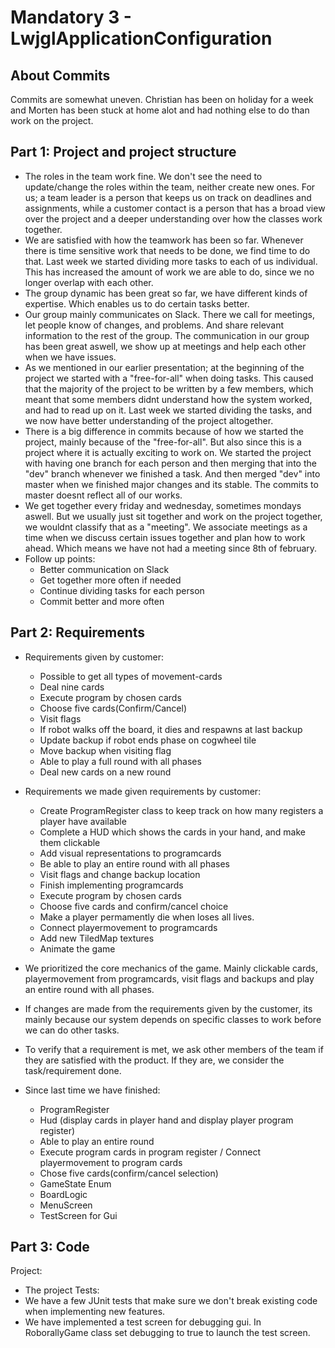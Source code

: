 # Mandatory 3 - LwjglApplicationConfiguration

## About Commits
Commits are somewhat uneven. Christian has been on holiday for a week and Morten has been stuck at home alot and had nothing else to do than work on the project.

## Part 1: Project and project structure
- The roles in the team work fine. We don't see the need to update/change the roles within the team, neither create new ones. 
For us; a team leader is a person that keeps us on track on deadlines and assignments, while a customer contact is a person that has a broad view over the project and a deeper understanding over how the classes work together.
- We are satisfied with how the teamwork has been so far. Whenever there is time sensitive work that needs to be done, we find time to do that.
Last week we started dividing more tasks to each of us individual. This has increased the amount of work we are able to do, since we no longer overlap with each other.
- The group dynamic has been great so far, we have different kinds of expertise. Which enables us to do certain tasks better.
- Our group mainly communicates on Slack. There we call for meetings, let people know of changes, and problems. And share relevant information to the rest of the group.
The communication in our group has been great aswell, we show up at meetings and help each other when we have issues. 
- As we mentioned in our earlier presentation; at the beginning of the project we started with a "free-for-all" when doing tasks. This caused that the majority of the project to be written by a few members,
which meant that some members didnt understand how the system worked, and had to read up on it. Last week we started dividing the tasks, and we now have better understanding of the project altogether.
- There is a big difference in commits because of how we started the project, mainly because of the "free-for-all". But also since this is a project where it is actually exciting to work on.
We started the project with having one branch for each person and then merging that into the "dev" branch whenever we finished a task. And then merged "dev" into master when we finished major changes and its stable.
The commits to master doesnt reflect all of our works. 
- We get together every friday and wednesday, sometimes mondays aswell. But we usually just sit together and work on the project together, we wouldnt classify that as a "meeting".
We associate meetings as a time when we discuss certain issues together and plan how to work ahead. Which means we have not had a meeting since 8th of february.
- Follow up points:
    - Better communication on Slack
    - Get together more often if needed
    - Continue dividing tasks for each person
    - Commit better and more often

## Part 2: Requirements
- Requirements given by customer:
    - Possible to get all types of movement-cards
    - Deal nine cards
    - Execute program by chosen cards
    - Choose five cards(Confirm/Cancel)
    - Visit flags
    - If robot walks off the board, it dies and respawns at last backup
    - Update backup if robot ends phase on cogwheel tile
    - Move backup when visiting flag
    - Able to play a full round with all phases
    - Deal new cards on a new round

- Requirements we made given requirements by customer:
    - Create ProgramRegister class to keep track on how many registers a player have available
    - Complete a HUD which shows the cards in your hand, and make them clickable
    - Add visual representations to programcards
    - Be able to play an entire round with all phases
    - Visit flags and change backup location
    - Finish implementing programcards
    - Execute program by chosen cards
    - Choose five cards and confirm/cancel choice
    - Make a player permamently die when loses all lives.
    - Connect playermovement to programcards
    - Add new TiledMap textures
    - Animate the game
- We prioritized the core mechanics of the game. Mainly clickable cards, playermovement from programcards, visit flags and backups and play an entire round with all phases.
- If changes are made from the requirements given by the customer, its mainly because our system depends on specific classes to work before we can do other tasks.
- To verify that a requirement is met, we ask other members of the team if they are satisfied with the product. 
If they are, we consider the task/requirement done.
- Since last time we have finished: 
    - ProgramRegister
    - Hud (display cards in player hand and display player program register)
    - Able to play an entire round
    - Execute program cards in program register / Connect playermovement to program cards
    - Chose five cards(confirm/cancel selection)
    - GameState Enum
    - BoardLogic
    - MenuScreen
    - TestScreen for Gui
    
## Part 3: Code
Project:
- The project 
Tests:
- We have a few JUnit tests that make sure we don't break existing code when implementing new features.
- We have implemented a test screen for debugging gui. In RoborallyGame class set debugging to true to launch the test screen.
